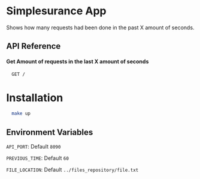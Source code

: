 
# Simplesurance App

Shows how many requests had been done in the past X amount of seconds.



## API Reference

#### Get Amount of requests in the last X amount of seconds

```http
  GET /
```
# Installation


```bash
  make up

```
    
## Environment Variables


`API_PORT`: Default `8090`

`PREVIOUS_TIME`: Default `60`

`FILE_LOCATION`: Default `../files_repository/file.txt`

